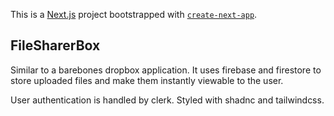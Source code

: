 This is a [Next.js](https://nextjs.org/) project bootstrapped with [`create-next-app`](https://github.com/vercel/next.js/tree/canary/packages/create-next-app).

## FileSharerBox

Similar to a barebones dropbox application. It uses firebase and firestore to store uploaded files and make them instantly viewable to the user. 

User authentication is handled by clerk. Styled with shadnc and tailwindcss.
